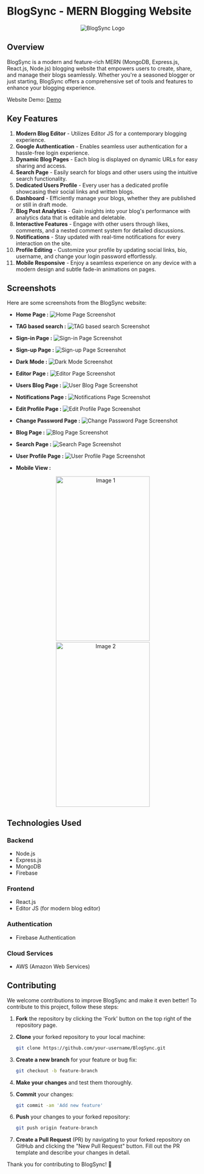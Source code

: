 # BlogSync - MERN Blogging Website

<p align="center">
  <img src="https://github.com/AbhiRawool911/Newsie/assets/157002044/282dfd80-0cfa-496d-b40f-4dffd0cca5bc" alt="BlogSync Logo">
</p>

## Overview

BlogSync is a modern and feature-rich MERN (MongoDB, Express.js, React.js, Node.js) blogging website that empowers users to create, share, and manage their blogs seamlessly. Whether you're a seasoned blogger or just starting, BlogSync offers a comprehensive set of tools and features to enhance your blogging experience.

Website Demo: [Demo](https://blogsync.netlify.app/)

## Key Features

1. **Modern Blog Editor** - Utilizes Editor JS for a contemporary blogging experience.
2. **Google Authentication** - Enables seamless user authentication for a hassle-free login experience.
3. **Dynamic Blog Pages** - Each blog is displayed on dynamic URLs for easy sharing and access.
4. **Search Page** - Easily search for blogs and other users using the intuitive search functionality.
5. **Dedicated Users Profile** - Every user has a dedicated profile showcasing their social links and written blogs.
6. **Dashboard** - Efficiently manage your blogs, whether they are published or still in draft mode.
7. **Blog Post Analytics** - Gain insights into your blog's performance with analytics data that is editable and deletable.
8. **Interactive Features** - Engage with other users through likes, comments, and a nested comment system for detailed discussions.
9. **Notifications** - Stay updated with real-time notifications for every interaction on the site.
10. **Profile Editing** - Customize your profile by updating social links, bio, username, and change your login password effortlessly.
11. **Mobile Responsive** - Enjoy a seamless experience on any device with a modern design and subtle fade-in animations on pages.

## Screenshots

Here are some screenshots from the BlogSync website:

- **Home Page :**
![Home Page Screenshot](https://github.com/AbhiRawool911/Newsie/assets/157002044/9e640c07-899c-4cd7-a16d-f6a22d37a491)

- **TAG based search :**
![TAG based search Screenshot](https://github.com/AbhiRawool911/Newsie/assets/157002044/58b8922b-1ee5-4ffe-93b6-95766e932f0e)

- **Sign-in Page :**
![Sign-in Page Screenshot](https://github.com/AbhiRawool911/Newsie/assets/157002044/315ebfb6-1d04-4f6a-94ec-63802b566a6d)

- **Sign-up Page :**
![Sign-up Page Screenshot](https://github.com/AbhiRawool911/Newsie/assets/157002044/e37e596e-259a-4cd0-94cb-b8b0a62a0d30)

- **Dark Mode :**
![Dark Mode Screenshot](https://github.com/AbhiRawool911/Newsie/assets/157002044/3fc72f2a-276d-4720-95a0-3c0e935bb817)

- **Editor Page :**
![Editor Page Screenshot](https://github.com/AbhiRawool911/Newsie/assets/157002044/4c08b996-bd37-4f16-87be-83771be3ce85)

- **Users Blog Page :**
![User Blog Page Screenshot](https://github.com/AbhiRawool911/Newsie/assets/157002044/90242946-2973-4575-866f-5052ac8f0558)

- **Notifications Page :**
![Notifications Page Screenshot](https://github.com/AbhiRawool911/Newsie/assets/157002044/522a8b85-e7c5-437f-bb9a-53e682698baa)

- **Edit Profile Page :**
![Edit Profile Page Screenshot](https://github.com/AbhiRawool911/Newsie/assets/157002044/72f22fa6-32b3-4461-90a6-62cc04bc05ed)

- **Change Password Page :**
![Change Password Page Screenshot](https://github.com/AbhiRawool911/Newsie/assets/157002044/a601ad73-6744-457d-87e4-3ff24d48371c)

- **Blog Page :**
![Blog Page Screenshot](https://github.com/AbhiRawool911/Newsie/assets/157002044/bb111b33-2870-4b11-b27a-0d96d356ebf1)

- **Search Page :**
![Search Page Screenshot](https://github.com/AbhiRawool911/Newsie/assets/157002044/1a78b1af-2225-4dd8-b866-bfb43d418224)

- **User Profile Page :**
![User Profile Page Screenshot](https://github.com/AbhiRawool911/Newsie/assets/157002044/3bff7db7-96ee-472f-a3b9-a0981f56e7ca)
 
- **Mobile View :**
<p align="center">&nbsp;&nbsp;&nbsp;<img src="https://github.com/AbhiRawool911/BlogSync-MERN-Blogging-Website/assets/157002044/8a1bf6b3-9dda-49f1-800c-9a3094d490fd" alt="Image 1" width="247" height="433">&nbsp;&nbsp;&nbsp;<img src="https://github.com/AbhiRawool911/BlogSync-MERN-Blogging-Website/assets/157002044/b1b39749-4ecb-49b2-b5fc-317f9775e0e9" alt="Image 2" width="247" height="433">
</p>

## Technologies Used

### Backend
- Node.js
- Express.js
- MongoDB
- Firebase

### Frontend
- React.js
- Editor JS (for modern blog editor)

### Authentication
- Firebase Authentication

### Cloud Services
- AWS (Amazon Web Services)

## Contributing

We welcome contributions to improve BlogSync and make it even better! To contribute to this project, follow these steps:

1. **Fork** the repository by clicking the 'Fork' button on the top right of the repository page.
   
2. **Clone** your forked repository to your local machine:
   ```bash
   git clone https://github.com/your-username/BlogSync.git

3. **Create a new branch** for your feature or bug fix:
   ```bash
   git checkout -b feature-branch

4. **Make your changes** and test them thoroughly.

5. **Commit** your changes:
   ```bash
   git commit -am 'Add new feature'

6. **Push** your changes to your forked repository:
   ```bash
   git push origin feature-branch

7. **Create a Pull Request** (PR) by navigating to your forked repository on GitHub and clicking the "New Pull Request" button. Fill out the PR template and describe your changes in detail.

Thank you for contributing to BlogSync! 🚀
